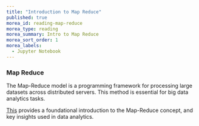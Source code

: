 ```yaml
---
title: "Introduction to Map Reduce" 
published: true
morea_id: reading-map-reduce
morea_type: reading
morea_summary: Intro to Map Reduce
morea_sort_order: 1
morea_labels:
  - Jupyter Notebook
---
```

### Map Reduce

The Map-Reduce model is a programming framework for processing large datasets across distributed servers. This method is essential for big data analytics tasks.

[This](resources/intro_map_reduce.ipynb) provides a foundational introduction to the Map-Reduce concept, and key insights used in data analytics.

<br/>